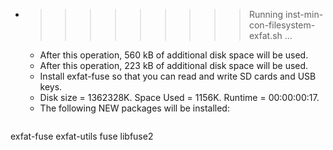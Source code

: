 * >>>>>>>>> Running inst-min-con-filesystem-exfat.sh ...
  * After this operation, 560 kB of additional disk space will be used.
  * After this operation, 223 kB of additional disk space will be used.
  * Install exfat-fuse so that you can read and write SD cards and USB keys.
  * Disk size = 1362328K. Space Used = 1156K. Runtime = 00:00:00:17.
  * The following NEW packages will be installed:
  ```bash
exfat-fuse exfat-utils fuse libfuse2
  ```
